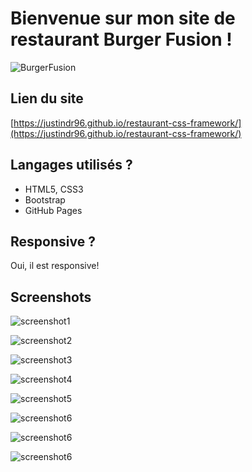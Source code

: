 # Bienvenue sur mon site de restaurant Burger Fusion !

![BurgerFusion](/restaurant-css-framework/images/logo_resto.png)

## Lien du site

[https://justindr96.github.io/restaurant-css-framework/](https://justindr96.github.io/restaurant-css-framework/)

## Langages utilisés ?

- HTML5, CSS3
- Bootstrap
- GitHub Pages

## Responsive ?

Oui, il est responsive!

## Screenshots

![screenshot1](/restaurant-css-framework/Readme/Welcome.png)

![screenshot2](/restaurant-css-framework/Readme/Menu.png)

![screenshot3](/restaurant-css-framework/Readme/pictures.png)

![screenshot4](/restaurant-css-framework/Readme/pictures2.png)

![screenshot5](/restaurant-css-framework/Readme/pictures3.png)

![screenshot6](/restaurant-css-framework/Readme/Pictures4.png)

![screenshot6](/restaurant-css-framework/Readme/Restaurant.png)

![screenshot6](/restaurant-css-framework/Readme/Contact.png)

